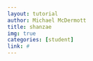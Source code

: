 ```yaml
---
layout: tutorial
author: Michael McDermott
title: shanzae
img: true
categories: [student]
link: #
---
```

